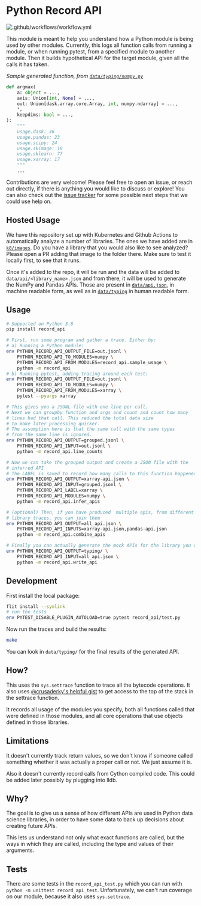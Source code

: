 # Python Record API

![.github/workflows/workflow.yml](https://github.com/data-apis/python-record-api/workflows/.github/workflows/workflow.yml/badge.svg?branch=master)

This module is meant to help you understand how a Python module is being used by other modules. Currently, this logs all function calls from running a module, or when running pytest, from a specified module to another module. Then it builds hypothetical API for the target module, given all the calls it has taken.


*Sample generated function, from [`data/typing/numpy.py`](./data/typing/numpy.py)*

```python
def argmax(
    a: object = ...,
    axis: Union[int, None] = ...,
    out: Union[dask.array.core.Array, int, numpy.ndarray] = ...,
    *,
    keepdims: bool = ...,
):
    """
    usage.dask: 36
    usage.pandas: 23
    usage.scipy: 24
    usage.skimage: 18
    usage.sklearn: 77
    usage.xarray: 17
    """
    ...
```

Contributions are very welcome! Please feel free to open an issue, or reach out directly, if there is anything you would like to discuss or explore! You can also check out the [issue tracker](https://github.com/data-apis/python-record-api/issues) for some possible next steps that we could use help on.

## Hosted Usage

We have this repository set up with Kubernetes and Github Actions to automatically analyze a number of libraries. The ones we have added are in [`k8/images`](./k8/images). Do you have a library that you would also like to see analyzed? Please open a PR adding that image to the folder there. Make sure to test it locally first, to see that it runs.

Once it's added to the repo, it will be run and the data will be added to `data/api/<library_name>.json` and from there, it will be used to generate the NumPy and Pandas APIs. Those are present in [`data/api.json`](./data/api.json), in machine readable form, as well as in [`data/typing`](data/typing) in human readable form.

## Usage

```bash
# Supported on Python 3.8
pip install record_api

# First, run some program and gather a trace. Either by:
# a) Running a Python module:
env PYTHON_RECORD_API_OUTPUT_FILE=out.jsonl \
    PYTHON_RECORD_API_TO_MODULES=numpy \
    PYTHON_RECORD_API_FROM_MODULES=record_api.sample_usage \
    python -m record_api
# b) Running pytest, adding tracing around each test:
env PYTHON_RECORD_API_OUTPUT_FILE=out.jsonl \
    PYTHON_RECORD_API_TO_MODULES=numpy \
    PYTHON_RECORD_API_FROM_MODULES=xarray \
    pytest --pyargs xarray

# This gives you a JSONL file with one line per call.
# Next we can groupby function and args and count and count how many
# lines had that call. This reduced the total data size
# to make later processing quicker.
# The assumption here is that the same call with the same types
# from the same line is ignored.
env PYTHON_RECORD_API_OUTPUT=grouped.jsonl \
    PYTHON_RECORD_API_INPUT=out.jsonl \
    python -m record_api.line_counts

# Now we can take the grouped output and create a JSON file with the
# inferred API
# The LABEL is saved to record how many calls to this function happened from that API
env PYTHON_RECORD_API_OUTPUT=xarray-api.json \
    PYTHON_RECORD_API_INPUT=grouped.jsonl \
    PYTHON_RECORD_API_LABEL=xarray \
    PYTHON_RECORD_API_MODULES=numpy \
    python -m record_api.infer_apis

# (optional) Then, if you have produced  multiple apis, from different
# library traces, you can join them
env PYTHON_RECORD_API_OUTPUT=all_api.json \
    PYTHON_RECORD_API_INPUTS=xarray-api.json,pandas-api.json
    python -m record_api.combine_apis

# Finally you can actually generate the mock APIs for the library you were tracing
env PYTHON_RECORD_API_OUTPUT=typing/ \
    PYTHON_RECORD_API_INPUT=all_api.json \
    python -m record_api.write_api
```


## Development

First install the local package:

```bash
flit install --symlink
# run the tests
env PYTEST_DISABLE_PLUGIN_AUTOLOAD=true pytest record_api/test.py
```

Now run the traces and build the results:

```bash
make
```

You can look in `data/typing/` for the final results of the generated API.

## How?

This uses the `sys.settrace` function to trace all the bytecode operations. It also uses
[@crusaderky's helpful gist](https://gist.github.com/crusaderky/cf0575cfeeee8faa1bb1b3480bc4a87a)
to get access to the top of the stack in the settrace function.

It records all usage of the modules you specify, both all functions called that were defined in those modules, and all core operations that use objects defined in those libraries.

## Limitations

It doesn't currently track return values, so we don't know if someone called something whether it was actually a proper call or not.
We just assume it is.

Also it doesn't currently record calls from Cython compiled code. This could be added later possibly by plugging into lldb.

## Why?

The goal is to give us a sense of how different APIs are used in Python data science libraries, in order to have some data to back up decisions about creating future APIs.

This lets us understand not only what exact functions are called, but the ways in which they are called, including the type and values of their arguments.

## Tests

There are some tests in the `record_api_test.py` which you can run with `python -m unittest record_api_test`. Unfortunately, we can't run coverage on our module, because it also uses `sys.settrace`.
